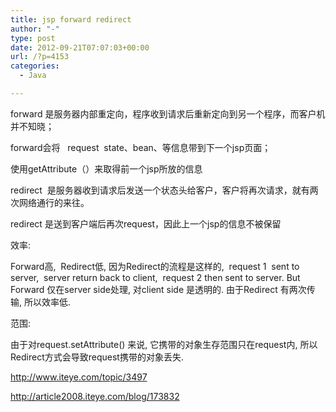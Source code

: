 ```yaml
---
title: jsp forward redirect
author: "-"
type: post
date: 2012-09-21T07:07:03+00:00
url: /?p=4153
categories:
  - Java

---
```

forward 是服务器内部重定向，程序收到请求后重新定向到另一个程序，而客户机并不知晓；

forward会将   request  state、bean、等信息带到下一个jsp页面；

使用getAttribute（）来取得前一个jsp所放的信息


redirect  是服务器收到请求后发送一个状态头给客户，客户将再次请求，就有两次网络通行的来往。

redirect 是送到客户端后再次request，因此上一个jsp的信息不被保留

效率:
  
Forward高,  Redirect低, 因为Redirect的流程是这样的,  request 1  sent to server,  server return back to client,  request 2 then sent to server. But Forward 仅在server side处理, 对client side 是透明的. 由于Redirect 有两次传输, 所以效率低.

范围:
  
由于对request.setAttribute() 来说, 它携带的对象生存范围只在request内, 所以Redirect方式会导致request携带的对象丢失.

<http://www.iteye.com/topic/3497>

<http://article2008.iteye.com/blog/173832>